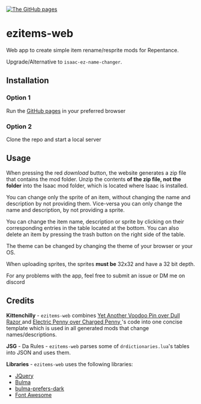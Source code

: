 [![The GitHub pages][1]][2]

[1]: https://i.ibb.co/cT1zDdh/s4-U4w6x-Ktn.png
[2]: https://ddeeddii.github.io/ezitems-web/

# ezitems-web
Web app to create simple item rename/resprite mods for Repentance.

Upgrade/Alternative to `isaac-ez-name-changer`.

## Installation
### Option 1
Run the [GitHub pages](https://ddeeddii.github.io/ezitems-web/) in your preferred browser

### Option 2
Clone the repo and start a local server

## Usage
When pressing the red *download* button, the website generates a zip file that contains the mod folder. Unzip the contents **of the zip file, not the folder** into the Isaac mod folder, which is located where Isaac is installed.

You can change only the sprite of an item, without changing the name and description by not providing them. Vice-versa you can only change the name and description, by not providing a sprite.

You can change the item name, description or sprite by clicking on their corresponding entries in the table located at the bottom. You can also delete an item by pressing the trash button on the right side of the table.

The theme can be changed by changing the theme of your browser or your OS.

When uploading sprites, the sprites **must be** 32x32 and have a 32 bit depth.

For any problems with the app, feel free to submit an issue or DM me on discord 

## Credits
**Kittenchilly** - `ezitems-web` combines [Yet Another Voodoo Pin over Dull Razor
](https://steamcommunity.com/sharedfiles/filedetails/?id=2586699693) and [Electric Penny over Charged Penny
](https://steamcommunity.com/sharedfiles/filedetails/?id=2606524433)'s code into one concise template which is used in all generated mods that change names/descriptions.

**JSG** - Da Rules - `ezitems-web` parses some of `drdictionaries.lua`'s tables into JSON and uses them.

**Libraries** - `ezitems-web` uses the following libraries:
- [JQuery](https://jquery.com/)
- [Bulma](https://github.com/jgthms/bulma)
- [bulma-prefers-dark](https://github.com/jloh/bulma-prefers-dark)
- [Font Awesome](https://fontawesome.com/)
